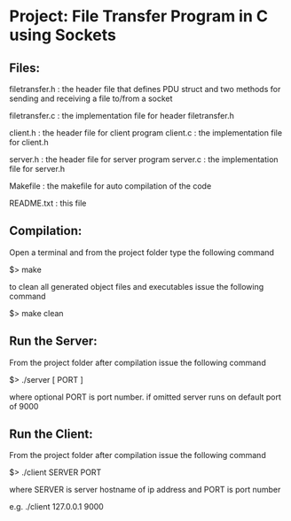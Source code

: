 # Project: File Transfer Program in C using Sockets

Files:
-----
filetransfer.h  : the header file that defines PDU struct and two methods
                  for sending and receiving a file to/from a socket

filetransfer.c  : the implementation file for header filetransfer.h

client.h        : the header file for client program
client.c        : the implementation file for client.h

server.h        : the header file for server program
server.c        : the implementation file for server.h

Makefile        : the makefile for auto compilation of the code

README.txt      : this file

Compilation:
-----------
Open a terminal and from the project folder type the following command

$> make

to clean all generated object files and executables issue the following command

$> make clean


Run the Server:
--------------
From the project folder after compilation issue the following command

$> ./server [ PORT ]

where optional PORT is port number. if omitted server runs on default port of 9000


Run the Client:
--------------
From the project folder after compilation issue the following command

$> ./client SERVER PORT

where SERVER is server hostname of ip address and PORT is port number

e.g. ./client 127.0.0.1 9000

